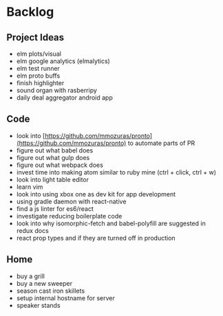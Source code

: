# Backlog
## Project Ideas
- elm plots/visual
- elm google analytics (elmalytics)
- elm test runner
- elm proto buffs
- finish highlighter
- sound organ with rasberripy
- daily deal aggregator android app

## Code
- look into [https://github.com/mmozuras/pronto](https://github.com/mmozuras/pronto) to automate parts of PR
- figure out what babel does
- figure out what gulp does
- figure out what webpack does
- invest time into making atom similar to ruby mine (ctrl + click, ctrl + w)
- look into light table editor
- learn vim
- look into using xbox one as dev kit for app development
- using gradle daemon with react-native
- find a js linter for es6/react
- investigate reducing boilerplate code
- look into why isomorphic-fetch and babel-polyfill are suggested in redux docs
- react prop types and if they are turned off in production

## Home
- buy a grill
- buy a new sweeper
- season cast iron skillets
- setup internal hostname for server
- speaker stands
